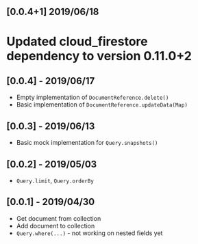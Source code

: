 ## [0.0.4+1] 2019/06/18
# Updated cloud_firestore dependency to version 0.11.0+2

## [0.0.4] - 2019/06/17
* Empty implementation of `DocumentReference.delete()`
* Basic implementation of `DocumentReference.updateData(Map)`

## [0.0.3] - 2019/06/13
* Basic mock implementation for `Query.snapshots()`

## [0.0.2] - 2019/05/03

* `Query.limit`, `Query.orderBy`

## [0.0.1] - 2019/04/30

* Get document from collection
* Add document to collection
* `Query.where(...)` - not working on nested fields yet
